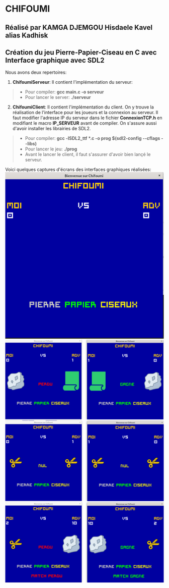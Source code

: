 # CHIFOUMI 

## Réalisé par KAMGA DJEMGOU Hisdaele Kavel alias Kadhisk

## Création du jeu Pierre-Papier-Ciseau en C avec Interface graphique avec SDL2

Nous avons deux repertoires:

1. **ChifoumiServeur**: Il contient l'implémentation du serveur:

> - Pour compiler: **gcc  main.c  -o  serveur**
> - Pour lancer le server: **./serveur**

2. **ChifoumiClient**: Il contient l'implémentation du client. On y trouve la réalisation de l'interface pour les joueurs et la connexion au serveur. Il faut modifier l'adresse IP du serveur dans le fichier **ConnexionTCP.h** en modifiant le macro **IP_SERVEUR** avant de compiler. On s'assure aussi d'avoir installer les librairies de SDL2.

> - Pour compiler: **gcc -lSDL2_ttf  \*.c  -o  prog  $(sdl2-config --cflags --libs)**
> - Pour lancer le jeu: **./prog**
> - Avant le lancer le client, il faut s'assurer d'avoir bien lançé le serveur.

Voici quelques captures d'écrans des interfaces graphiques réalisées:
![Image Ecran du joueur](./images/page1.png "Page d'accueil")
![Image Ecran du joueur](./images/pageMatch1.png "Fin d'un tour")
![Image Ecran du joueur](./images/pageMatchNul.png "Fin d'un tour nul")
![Image Ecran du joueur](./images/pageFinMatch.png "Fin d'une partie")